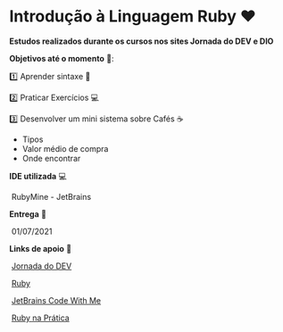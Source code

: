 # Introdução à Linguagem Ruby :heart:

**Estudos realizados durante os cursos nos sites Jornada do DEV e DIO**

**Objetivos até o momento** :dart::

:one: Aprender sintaxe :memo:

:two: Praticar Exercícios :computer:

:three: Desenvolver um mini sistema sobre Cafés :coffee:

- Tipos
- Valor médio de compra 
- Onde encontrar

**IDE utilizada** :computer:

​	RubyMine - JetBrains 

**Entrega** :calendar:

​	01/07/2021

**Links de apoio** :link:

​	[Jornada do DEV](https://jornadadodev.com.br/cursos/curso-de-ruby)

​	[Ruby](https://www.ruby-lang.org/pt/)

​	[JetBrains Code With Me](https://www.jetbrains.com/help/ruby/code-with-me.html)

​	[Ruby na Prática](https://ifrnead.github.io/rubynapratica/contents/programacao_estruturada/hashes.html)		



